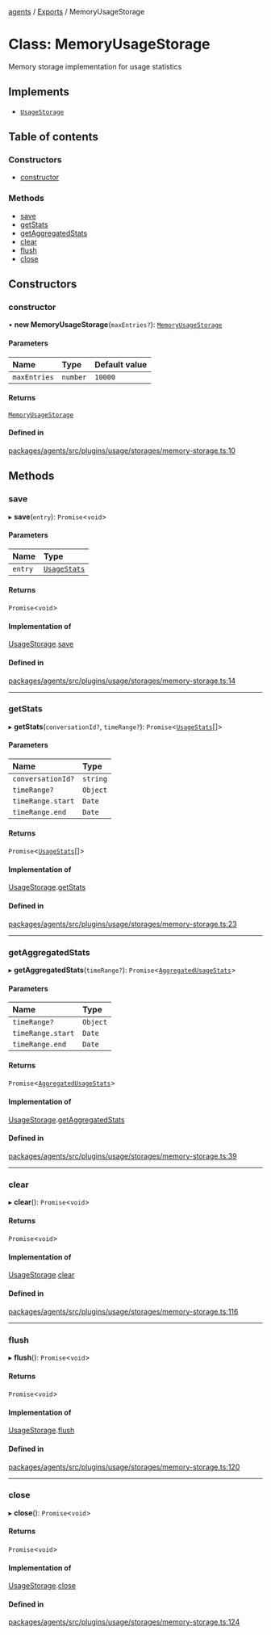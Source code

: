 <!-- 
 ⚠️  AUTO-GENERATED FILE - DO NOT EDIT MANUALLY
 This file is automatically generated by scripts/docs-generator.js
 To make changes, edit the source TypeScript files or update the generator script
-->

[agents](../../) / [Exports](../modules) / MemoryUsageStorage

# Class: MemoryUsageStorage

Memory storage implementation for usage statistics

## Implements

- [`UsageStorage`](../interfaces/UsageStorage)

## Table of contents

### Constructors

- [constructor](MemoryUsageStorage#constructor)

### Methods

- [save](MemoryUsageStorage#save)
- [getStats](MemoryUsageStorage#getstats)
- [getAggregatedStats](MemoryUsageStorage#getaggregatedstats)
- [clear](MemoryUsageStorage#clear)
- [flush](MemoryUsageStorage#flush)
- [close](MemoryUsageStorage#close)

## Constructors

### constructor

• **new MemoryUsageStorage**(`maxEntries?`): [`MemoryUsageStorage`](MemoryUsageStorage)

#### Parameters

| Name | Type | Default value |
| :------ | :------ | :------ |
| `maxEntries` | `number` | `10000` |

#### Returns

[`MemoryUsageStorage`](MemoryUsageStorage)

#### Defined in

[packages/agents/src/plugins/usage/storages/memory-storage.ts:10](https://github.com/woojubb/robota/blob/1b62bb02b890c71ae884378577a1521b0f8628be/packages/agents/src/plugins/usage/storages/memory-storage.ts#L10)

## Methods

### save

▸ **save**(`entry`): `Promise`\<`void`\>

#### Parameters

| Name | Type |
| :------ | :------ |
| `entry` | [`UsageStats`](../interfaces/UsageStats) |

#### Returns

`Promise`\<`void`\>

#### Implementation of

[UsageStorage](../interfaces/UsageStorage).[save](../interfaces/UsageStorage#save)

#### Defined in

[packages/agents/src/plugins/usage/storages/memory-storage.ts:14](https://github.com/woojubb/robota/blob/1b62bb02b890c71ae884378577a1521b0f8628be/packages/agents/src/plugins/usage/storages/memory-storage.ts#L14)

___

### getStats

▸ **getStats**(`conversationId?`, `timeRange?`): `Promise`\<[`UsageStats`](../interfaces/UsageStats)[]\>

#### Parameters

| Name | Type |
| :------ | :------ |
| `conversationId?` | `string` |
| `timeRange?` | `Object` |
| `timeRange.start` | `Date` |
| `timeRange.end` | `Date` |

#### Returns

`Promise`\<[`UsageStats`](../interfaces/UsageStats)[]\>

#### Implementation of

[UsageStorage](../interfaces/UsageStorage).[getStats](../interfaces/UsageStorage#getstats)

#### Defined in

[packages/agents/src/plugins/usage/storages/memory-storage.ts:23](https://github.com/woojubb/robota/blob/1b62bb02b890c71ae884378577a1521b0f8628be/packages/agents/src/plugins/usage/storages/memory-storage.ts#L23)

___

### getAggregatedStats

▸ **getAggregatedStats**(`timeRange?`): `Promise`\<[`AggregatedUsageStats`](../interfaces/AggregatedUsageStats)\>

#### Parameters

| Name | Type |
| :------ | :------ |
| `timeRange?` | `Object` |
| `timeRange.start` | `Date` |
| `timeRange.end` | `Date` |

#### Returns

`Promise`\<[`AggregatedUsageStats`](../interfaces/AggregatedUsageStats)\>

#### Implementation of

[UsageStorage](../interfaces/UsageStorage).[getAggregatedStats](../interfaces/UsageStorage#getaggregatedstats)

#### Defined in

[packages/agents/src/plugins/usage/storages/memory-storage.ts:39](https://github.com/woojubb/robota/blob/1b62bb02b890c71ae884378577a1521b0f8628be/packages/agents/src/plugins/usage/storages/memory-storage.ts#L39)

___

### clear

▸ **clear**(): `Promise`\<`void`\>

#### Returns

`Promise`\<`void`\>

#### Implementation of

[UsageStorage](../interfaces/UsageStorage).[clear](../interfaces/UsageStorage#clear)

#### Defined in

[packages/agents/src/plugins/usage/storages/memory-storage.ts:116](https://github.com/woojubb/robota/blob/1b62bb02b890c71ae884378577a1521b0f8628be/packages/agents/src/plugins/usage/storages/memory-storage.ts#L116)

___

### flush

▸ **flush**(): `Promise`\<`void`\>

#### Returns

`Promise`\<`void`\>

#### Implementation of

[UsageStorage](../interfaces/UsageStorage).[flush](../interfaces/UsageStorage#flush)

#### Defined in

[packages/agents/src/plugins/usage/storages/memory-storage.ts:120](https://github.com/woojubb/robota/blob/1b62bb02b890c71ae884378577a1521b0f8628be/packages/agents/src/plugins/usage/storages/memory-storage.ts#L120)

___

### close

▸ **close**(): `Promise`\<`void`\>

#### Returns

`Promise`\<`void`\>

#### Implementation of

[UsageStorage](../interfaces/UsageStorage).[close](../interfaces/UsageStorage#close)

#### Defined in

[packages/agents/src/plugins/usage/storages/memory-storage.ts:124](https://github.com/woojubb/robota/blob/1b62bb02b890c71ae884378577a1521b0f8628be/packages/agents/src/plugins/usage/storages/memory-storage.ts#L124)
